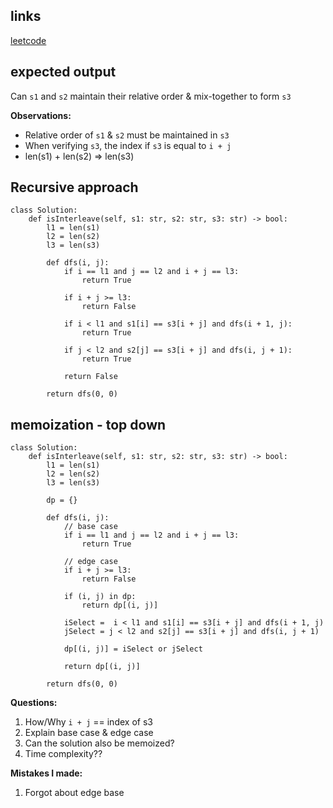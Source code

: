 ## links
[leetcode](https://leetcode.com/problems/interleaving-string/description/)

## expected output
Can `s1` and `s2` maintain their relative order & mix-together to form `s3`

**Observations:**
- Relative order of `s1` & `s2` must be maintained in `s3`
- When verifying `s3`, the index if `s3` is equal to `i + j`
- len(s1) + len(s2) => len(s3)

## Recursive approach

```
class Solution:
    def isInterleave(self, s1: str, s2: str, s3: str) -> bool:
        l1 = len(s1)
        l2 = len(s2)
        l3 = len(s3)

        def dfs(i, j):
            if i == l1 and j == l2 and i + j == l3:
                return True
            
            if i + j >= l3:
                return False 

            if i < l1 and s1[i] == s3[i + j] and dfs(i + 1, j):
                return True
            
            if j < l2 and s2[j] == s3[i + j] and dfs(i, j + 1):
                return True
            
            return False 

        return dfs(0, 0)
```

## memoization - top down

```
class Solution:
    def isInterleave(self, s1: str, s2: str, s3: str) -> bool:
        l1 = len(s1)
        l2 = len(s2)
        l3 = len(s3)

        dp = {}

        def dfs(i, j):
            // base case
            if i == l1 and j == l2 and i + j == l3:
                return True
            
            // edge case
            if i + j >= l3:
                return False

            if (i, j) in dp:
                return dp[(i, j)]

            iSelect =  i < l1 and s1[i] == s3[i + j] and dfs(i + 1, j)
            jSelect = j < l2 and s2[j] == s3[i + j] and dfs(i, j + 1)

            dp[(i, j)] = iSelect or jSelect
            
            return dp[(i, j)] 

        return dfs(0, 0)
```

**Questions:**
1. How/Why `i + j` == index of s3
2. Explain base case & edge case
3. Can the solution also be memoized?
4. Time complexity??

**Mistakes I made:**
1. Forgot about edge base